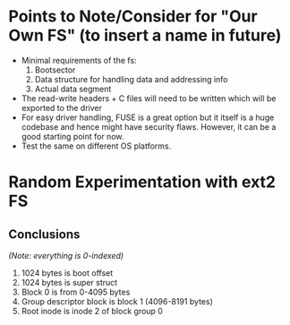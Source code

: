 # Points to Note/Consider for "Our Own FS" (to insert a name in future)
* Minimal requirements of the fs:
	1. Bootsector
	1. Data structure for handling data and addressing info
	1. Actual data segment
* The read-write headers + C files will need to be written which will be exported to the driver
* For easy driver handling, FUSE is a great option but it itself is a huge codebase and hence might have security flaws. However, it can be a good starting point for now.
* Test the same on different OS platforms.


# Random Experimentation with ext2 FS
## Conclusions
*(Note: everything is 0-indexed)*
1. 1024 bytes is boot offset
1. 1024 bytes is super struct
1. Block 0 is from 0-4095 bytes
1. Group descriptor block is block 1 (4096-8191 bytes)
1. Root inode is inode 2 of block group 0
